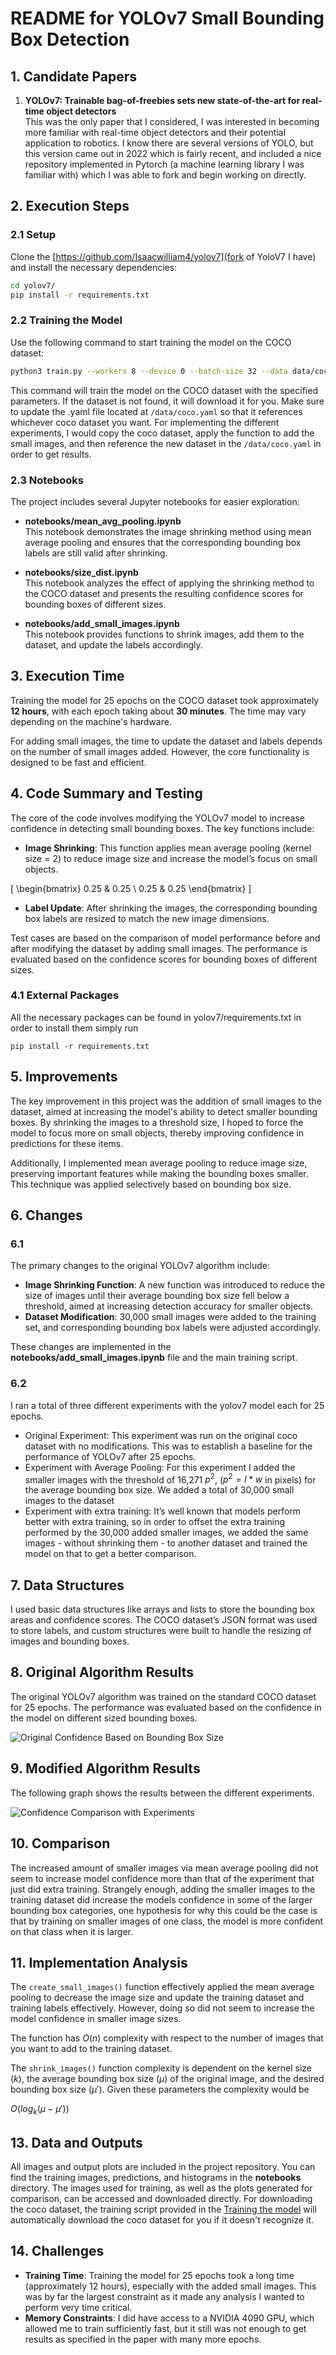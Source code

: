 # README for YOLOv7 Small Bounding Box Detection

## 1. Candidate Papers

1. **YOLOv7: Trainable bag-of-freebies sets new state-of-the-art for real-time object detectors**  
   This was the only paper that I considered, I was interested in becoming more familiar with real-time object detectors and their potential application to robotics. I know there are several versions of YOLO, but this version came out in 2022 which is fairly recent, and included a nice repository implemented in Pytorch (a machine learning library I was familiar with) which I was able to fork and begin working on directly.

## 2. Execution Steps

### 2.1 Setup

Clone the [https://github.com/Isaacwilliam4/yolov7](fork of YoloV7 I have)  and install the necessary dependencies:

```bash
cd yolov7/
pip install -r requirements.txt
```

### 2.2 Training the Model

Use the following command to start training the model on the COCO dataset:

```bash
python3 train.py --workers 8 --device 0 --batch-size 32 --data data/coco.yaml --img 640 --cfg cfg/training/yolov7.yaml --weights '' --name yolo_extra_training --hyp data/hyp.scratch.p5.yaml --epochs 25
```

This command will train the model on the COCO dataset with the specified parameters. If the dataset is not found, it will download it for you. Make sure to update the .yaml file located at `/data/coco.yaml` so that it references whichever coco dataset you want. For implementing the different experiments, I would copy the coco dataset, apply the function to add the small images, and then reference the new dataset in the `/data/coco.yaml` in order to get results.

### 2.3 Notebooks

The project includes several Jupyter notebooks for easier exploration:

- **notebooks/mean_avg_pooling.ipynb**  
   This notebook demonstrates the image shrinking method using mean average pooling and ensures that the corresponding bounding box labels are still valid after shrinking.

- **notebooks/size_dist.ipynb**  
   This notebook analyzes the effect of applying the shrinking method to the COCO dataset and presents the resulting confidence scores for bounding boxes of different sizes.

- **notebooks/add_small_images.ipynb**  
   This notebook provides functions to shrink images, add them to the dataset, and update the labels accordingly.

## 3. Execution Time

Training the model for 25 epochs on the COCO dataset took approximately **12 hours**, with each epoch taking about **30 minutes**. The time may vary depending on the machine's hardware.

For adding small images, the time to update the dataset and labels depends on the number of small images added. However, the core functionality is designed to be fast and efficient.

## 4. Code Summary and Testing

The core of the code involves modifying the YOLOv7 model to increase confidence in detecting small bounding boxes. The key functions include:

- **Image Shrinking**: This function applies mean average pooling (kernel size = 2) to reduce image size and increase the model’s focus on small objects.

\[
\begin{bmatrix}
0.25 & 0.25 \\
0.25 & 0.25
\end{bmatrix}
\]

- **Label Update**: After shrinking the images, the corresponding bounding box labels are resized to match the new image dimensions.
  
Test cases are based on the comparison of model performance before and after modifying the dataset by adding small images. The performance is evaluated based on the confidence scores for bounding boxes of different sizes.

### 4.1 External Packages

All the necessary packages can be found in yolov7/requirements.txt in order to install them simply run

```
pip install -r requirements.txt
```

## 5. Improvements

The key improvement in this project was the addition of small images to the dataset, aimed at increasing the model's ability to detect smaller bounding boxes. By shrinking the images to a threshold size, I hoped to force the model to focus more on small objects, thereby improving confidence in predictions for these items.

Additionally, I implemented mean average pooling to reduce image size, preserving important features while making the bounding boxes smaller. This technique was applied selectively based on bounding box size.

## 6. Changes

### 6.1

The primary changes to the original YOLOv7 algorithm include:

- **Image Shrinking Function**: A new function was introduced to reduce the size of images until their average bounding box size fell below a threshold, aimed at increasing detection accuracy for smaller objects.
- **Dataset Modification**: 30,000 small images were added to the training set, and corresponding bounding box labels were adjusted accordingly.
  
These changes are implemented in the **notebooks/add_small_images.ipynb** file and the main training script.

### 6.2 
I ran a total of three different experiments with the yolov7 model each for 25 epochs.

- Original Experiment: This experiment was run on the original coco dataset with no modifications. This was to establish a baseline for the performance of YOLOv7 after 25 epochs.
- Experiment with Average Pooling: For this experiment I added the smaller images with the threshold of 16,271 $p^2$, ($p^2 = l*w$ in pixels) for the average bounding box size. We added a total of 30,000 small images to the dataset
- Experiment with extra training: It’s well known that models perform better with extra training, so in order to offset the extra training performed by the 30,000 added smaller images, we added the same images - without shrinking them - to another dataset and trained the model on that to get a better comparison. 

## 7. Data Structures

I used basic data structures like arrays and lists to store the bounding box areas and confidence scores. The COCO dataset’s JSON format was used to store labels, and custom structures were built to handle the resizing of images and bounding boxes.

## 8. Original Algorithm Results

The original YOLOv7 algorithm was trained on the standard COCO dataset for 25 epochs. The performance was evaluated based on the confidence in the model on different sized bounding boxes.

![Original Confidence Based on Bounding Box Size](./figs/original_confidence_size.png)

## 9. Modified Algorithm Results

The following graph shows the results between the different experiments.

![Confidence Comparison with Experiments](./figs/comparison_confidence.png)

## 10. Comparison

The increased amount of smaller images via mean average pooling did not seem to increase model confidence more than that of the experiment that just did extra training. Strangely enough, adding the smaller images to the training dataset did increase the models confidence in some of the larger bounding box categories, one hypothesis for why this could be the case is that by training on smaller images of one class, the model is more confident on that class when it is larger.  

## 11. Implementation Analysis

The `create_small_images()` function  effectively applied the mean average pooling to decrease the image size and update the training dataset and training labels effectively. However, doing so did not seem to increase the model confidence in smaller image sizes. 

The function has $O(n)$ complexity with respect to the number of images that you want to add to the training dataset. 

The `shrink_images()` function complexity is dependent on the kernel size ($k$), the  average bounding box size ($\mu$) of the original image, and the desired bounding box size ($\mu'$). Given these parameters the complexity would be

$O(log_k(\mu - \mu'))$

## 13. Data and Outputs

All images and output plots are included in the project repository. You can find the training images, predictions, and histograms in the **notebooks** directory. The images used for training, as well as the plots generated for comparison, can be accessed and downloaded directly. For downloading the coco dataset, the training script provided in the [Training the model](#22-Training-the-Model) will automatically download the coco dataset for you if it doesn't recognize it.

## 14. Challenges

- **Training Time**: Training the model for 25 epochs took a long time (approximately 12 hours), especially with the added small images. This was by far the largest constraint as it made any analysis I wanted to perform very time critical.
- **Memory Constraints**: I did have access to a NVIDIA 4090 GPU, which allowed me to train sufficiently fast, but it still was not enough to get results as specified in the paper with many more epochs.

